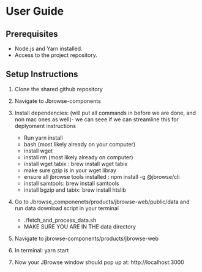 # User Guide

## Prerequisites
- Node.js and Yarn installed.
- Access to the project repository.

## Setup Instructions
1. Clone the shared github repository
2. Navigate to Jbrowse-components
3. Install dependencies: (will put all commands in before we are done,   and non mac ones as well)- we can seee if we can streamline this for deplyoment instructions 
    - Run yarn install
    - bash (most likely already on your computer)
    - install wget 
    - install rm (most likely already on computer)
    - install wget tabix : brew install wget tabix
    - make sure gzip is in your wget libray 
    - ensure all jbrowse tools installed : npm install -g @jbrowse/cli
    - install samtools: brew install samtools
    - install bgzip and tabix: brew install htslib

5. Go to Jbrowse_componenets/products/jbrowse-web/public/data and run data download script in your terminal
    - ./fetch_and_process_data.sh 
    - MAKE SURE YOU ARE IN THE data directory 
6.  Navigate to jbrowse-components/products/jbrowse-web
7.  In terminal: yarn start
8. Now your JBrowse window should pop up at: http://localhost:3000